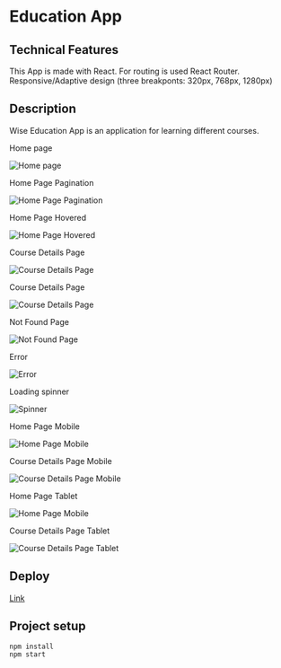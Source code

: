 # Education App

## Technical Features

This App is made with React. For routing is used React Router.
Responsive/Adaptive design (three breakponts: 320px, 768px, 1280px)

## Description

Wise Education App is an application for learning different courses.

Home page

![Home page](./assets/home-page.jpg)

Home Page Pagination

![Home Page Pagination](./assets/home-page-pagination.jpg)

Home Page Hovered

![Home Page Hovered](./assets/home-page-hovered.jpg)

Course Details Page

![Course Details Page](./assets/course-details-page.jpg)

Course Details Page

![Course Details Page](./assets/course-details-page-2.jpg)

Not Found Page

![Not Found Page](./assets/not-found-page.jpg)

Error

![Error](./assets/error-page.jpg)

Loading spinner

![Spinner](./assets/loading-spinner.jpg)

Home Page Mobile

![Home Page Mobile](./assets/home-page-mobile.jpg)

Course Details Page Mobile

![Course Details Page Mobile](./assets/course-details-page-mobile.jpg)

Home Page Tablet

![Home Page Mobile](./assets/home-page-tablet.jpg)

Course Details Page Tablet

![Course Details Page Tablet](./assets/course-details-page-tablet.jpg)



## Deploy

[Link](https://olgamykhailova.github.io/education-app)

## Project setup

```
npm install
npm start
```